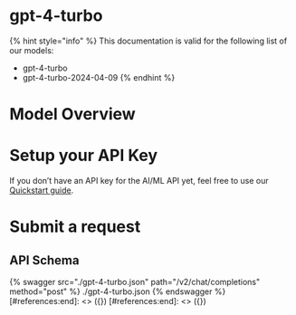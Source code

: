 [#references:start]: <> ({ "template": "openapi" })
[#references:start]: <> ({ "template": "openapi" })
# gpt-4-turbo

{% hint style="info" %}
This documentation is valid for the following list of our models:
* gpt-4-turbo
* gpt-4-turbo-2024-04-09
{% endhint %}

# Model Overview


# Setup your API Key
If you don’t have an API key for the AI/ML API yet, feel free to use our [Quickstart guide](https://docs.aimlapi.com/quickstart/setting-up).

# Submit a request
## API Schema
{% swagger src="./gpt-4-turbo.json" path="/v2/chat/completions" method="post" %}
./gpt-4-turbo.json
{% endswagger %}
[#references:end]: <> ({})
[#references:end]: <> ({})